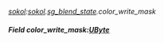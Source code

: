 _[sokol](../../modules/sokol/sokol-module.md):[sokol](../../modules/sokol/sokol-module.md).[sg\_blend\_state](../../modules/sokol/sokol-sg_blend_state.md).color\_write\_mask_
##### Field color\_write\_mask:[UByte](../../modules/wonkey/wonkey-types-ubyte.md)
